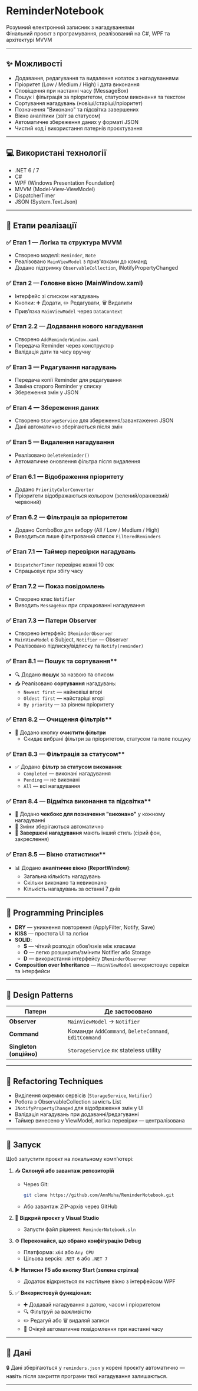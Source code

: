 ﻿# ReminderNotebook

Розумний електронний записник з нагадуваннями  
Фінальний проєкт з програмування, реалізований на C#, WPF та архітектурі MVVM

---

## ✨ Можливості

- Додавання, редагування та видалення нотаток з нагадуваннями
- Пріоритет (Low / Medium / High) і дата виконання
- Сповіщення при настанні часу (MessageBox)
- Пошук і фільтрація за пріоритетом, статусом виконання та текстом
- Сортування нагадувань (новіші/старіші/пріоритет)
- Позначення "Виконано" та підсвітка завершених
- Вікно аналітики (звіт за статусом)
- Автоматичне збереження даних у форматі JSON
- Чистий код і використання патернів проєктування

---

## 💻 Використані технології

- .NET 6 / 7
- C#
- WPF (Windows Presentation Foundation)
- MVVM (Model-View-ViewModel)
- DispatcherTimer
- JSON (System.Text.Json)

---

## 🔧 Етапи реалізації

### ✅ Етап 1 — Логіка та структура MVVM
- Створено моделі: `Reminder`, `Note`
- Реалізовано `MainViewModel` з прив'язками до команд
- Додано підтримку `ObservableCollection`, INotifyPropertyChanged

### ✅ Етап 2 — Головне вікно (MainWindow.xaml)
- Інтерфейс зі списком нагадувань
- Кнопки: ➕ Додати, ✏️ Редагувати, 🗑️ Видалити
- Прив’язка `MainViewModel` через `DataContext`

### ✅ Етап 2.2 — Додавання нового нагадування
- Створено `AddReminderWindow.xaml`
- Передача Reminder через конструктор
- Валідація дати та часу вручну

### ✅ Етап 3 — Редагування нагадувань
- Передача копії Reminder для редагування
- Заміна старого Reminder у списку
- Збереження змін у JSON

### ✅ Етап 4 — Збереження даних
- Створено `StorageService` для збереження/завантаження JSON
- Дані автоматично зберігаються після змін

### ✅ Етап 5 — Видалення нагадування
- Реалізовано `DeleteReminder()`
- Автоматичне оновлення фільтра після видалення

### ✅ Етап 6.1 — Відображення пріоритету
- Додано `PriorityColorConverter`
- Пріоритети відображаються кольором (зелений/оранжевий/червоний)

### ✅ Етап 6.2 — Фільтрація за пріоритетом
- Додано ComboBox для вибору (All / Low / Medium / High)
- Виводиться лише фільтрований список `FilteredReminders`

### ✅ Етап 7.1 — Таймер перевірки нагадувань
- `DispatcherTimer` перевіряє кожні 10 сек
- Спрацьовує при збігу часу

### ✅ Етап 7.2 — Показ повідомлень
- Створено клас `Notifier`
- Виводить `MessageBox` при спрацюванні нагадування

### ✅ Етап 7.3 — Патерн Observer
- Створено інтерфейс `IReminderObserver`
- `MainViewModel` є Subject, `Notifier` — Observer
- Реалізовано підписку/відписку та `Notify(reminder)`

### ✅ Етап 8.1 — Пошук та сортування**
- 🔍 Додано **пошук** за назвою та описом
- 📥 Реалізовано **сортування** нагадувань:
  - `Newest first` — найновіші вгорі
  - `Oldest first` — найстаріші вгорі
  - `By priority` — за рівнем пріоритету

### ✅ Етап 8.2 — Очищення фільтрів**
- 🧹 Додано кнопку **очистити фільтри**
  - Скидає вибрані фільтри за пріоритетом, статусом та поле пошуку

### ✅ Етап 8.3 — Фільтрація за статусом**
- ✅ Додано **фільтр за статусом виконання**:
  - `Completed` — виконані нагадування
  - `Pending` — не виконані
  - `All` — всі нагадування

### ✅ Етап 8.4 — Відмітка виконання та підсвітка**
- 📌 Додано **чекбокс для позначення "виконано"** у кожному нагадуванні
- 🔄 Зміни зберігаються автоматично
- 🎨 **Завершені нагадування** мають інший стиль (сірий фон, закреслення)

### ✅ Етап 8.5 — Вікно статистики**
- 📊 Додано **аналітичне вікно (ReportWindow)**:
  - Загальна кількість нагадувань
  - Скільки виконано та невиконано
  - Кількість нагадувань за останні 7 днів

---

## 🧠 Programming Principles

- **DRY** — уникнення повторення (ApplyFilter, Notify, Save)
- **KISS** — простота UI та логіки
- **SOLID**:
  - **S** — чіткий розподіл обов’язків між класами
  - **O** — легко розширити/змінити Notifier або Storage
  - **D** — використання інтерфейсу `IReminderObserver`
- **Composition over Inheritance** — `MainViewModel` використовує сервіси та інтерфейси

---

## 🧩 Design Patterns

| Патерн       | Де застосовано                             |
|--------------|---------------------------------------------|
| **Observer** | `MainViewModel` → `Notifier`                |
| **Command**  | Команди `AddCommand`, `DeleteCommand`, `EditCommand` |
| **Singleton (опційно)** | `StorageService` як stateless utility           |

---

## 🔄 Refactoring Techniques

- Виділення окремих сервісів (`StorageService`, `Notifier`)
- Робота з ObservableCollection замість List
- `INotifyPropertyChanged` для відображення змін у UI
- Валідація нагадувань при додаванні/редагуванні
- Таймер винесено у ViewModel, логіка перевірки — централізована

---

## 🚀 Запуск

Щоб запустити проєкт на локальному комп'ютері:

1. 📥 **Склонуй або завантаж репозиторій**
   - Через Git:
     ```bash
     git clone https://github.com/AnnMuha/ReminderNotebook.git
     ```
   - Або завантаж ZIP-архів через GitHub

2. 🧠 **Відкрий проєкт у Visual Studio**
   - Запусти файл рішення: `ReminderNotebook.sln`

3. ⚙️ **Переконайся, що обрано конфігурацію Debug**
   - Платформа: `x64` або `Any CPU`
   - Цільова версія: `.NET 6` або `.NET 7`

4. ▶️ **Натисни F5 або кнопку Start (зелена стрілка)**
   - Додаток відкриється як настільне вікно з інтерфейсом WPF

5. ✅ **Використовуй функціонал:**
   - ➕ Додавай нагадування з датою, часом і пріоритетом
   - 🔍 Фільтруй за важливістю
   - ✏️ Редагуй або 🗑️ видаляй записи
   - 🔔 Очікуй автоматичне повідомлення при настанні часу

---

## 📁 Дані

🔒 Дані зберігаються у `reminders.json` у корені проєкту автоматично — навіть після закриття програми твої нагадування залишаються.

---